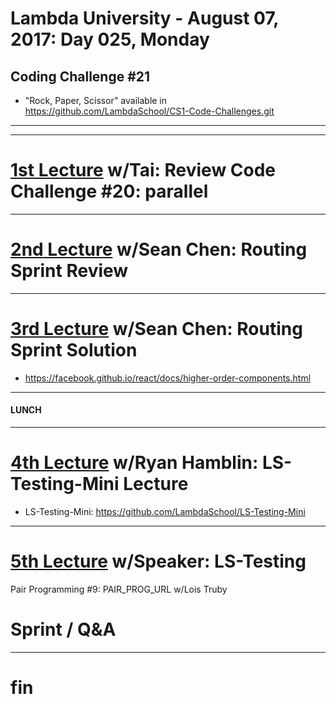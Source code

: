 # Lambda University - August 07, 2017: Day 025, Monday
## Coding Challenge #21
- "Rock, Paper, Scissor" available in https://github.com/LambdaSchool/CS1-Code-Challenges.git
***

***
# [1st Lecture](https://youtu.be/EWejyPwcfis) w/Tai: Review Code Challenge #20: parallel
***
# [2nd Lecture](VIDEO_RECORDED_NOT_POSTED) w/Sean Chen: Routing Sprint Review
***
# [3rd Lecture](VIDEO_RECORDED_NOT_POSTED) w/Sean Chen: Routing Sprint Solution
- https://facebook.github.io/react/docs/higher-order-components.html

***
#### LUNCH
***
# [4th Lecture](https://youtu.be/nTRxvncdyHY ) w/Ryan Hamblin: LS-Testing-Mini Lecture
- LS-Testing-Mini: https://github.com/LambdaSchool/LS-Testing-Mini

***
# [5th Lecture](VIDEO_RECORDED_NOT_POSTED) w/Speaker: LS-Testing
Pair Programming #9: PAIR_PROG_URL w/Lois Truby

# Sprint / Q&A
***
# fin
